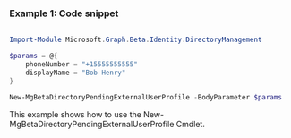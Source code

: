 ### Example 1: Code snippet

```powershell

Import-Module Microsoft.Graph.Beta.Identity.DirectoryManagement

$params = @{
	phoneNumber = "+15555555555"
	displayName = "Bob Henry"
}

New-MgBetaDirectoryPendingExternalUserProfile -BodyParameter $params

```
This example shows how to use the New-MgBetaDirectoryPendingExternalUserProfile Cmdlet.

